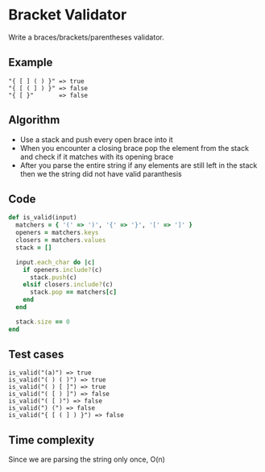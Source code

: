 # Bracket Validator
Write a braces/brackets/parentheses validator.

## Example
```
"{ [ ] ( ) }" => true
"{ [ ( ] ) }" => false
"{ [ }"       => false
```

## Algorithm
- Use a stack and push every open brace into it
- When you encounter a closing brace pop the element from the stack and check if it matches with its opening brace
- After you parse the entire string if any elements are still left in the stack then we the string did not have valid paranthesis

## Code
```ruby
def is_valid(input)
  matchers = { '(' => ')', '{' => '}', '[' => ']' }
  openers = matchers.keys
  closers = matchers.values
  stack = []

  input.each_char do |c|
    if openers.include?(c)
      stack.push(c)
    elsif closers.include?(c)
      stack.pop == matchers[c]
    end
  end

  stack.size == 0
end
```

## Test cases
```
is_valid("(a)") => true
is_valid("( ) ( )") => true
is_valid("( ) [ ]") => true
is_valid("( [ ) ]") => false
is_valid("( [ )") => false
is_valid(") (") => false
is_valid("{ [ ( ] ) }") => false
```

## Time complexity
Since we are parsing the string only once, O(n)

